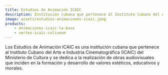 ```yaml
---
title: Estudios de Animación ICAIC
description: Institución cubana que pertenece al Instituto Cubano del Arte e Industria Cinematográfica (ICAIC) del Ministerio de Cultura.
image: assets/estudios-animaciones-icaic.jpeg
products:
    - animaciones-icaic-la-base
    - vertex-icaic-coliseum
---
```


Los Estudios de Animación ICAIC es una institución cubana que pertenece al Instituto Cubano del Arte e Industria Cinematográfica (ICAIC) del Ministerio de Cultura y se dedica a la realización de obras audiovisuales que inciden en la formación y desarrollo de valores estéticos, educativos y morales.